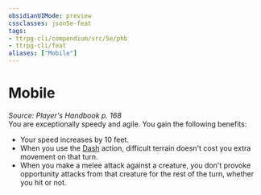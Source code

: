 ```yaml
---
obsidianUIMode: preview
cssclasses: json5e-feat
tags:
- ttrpg-cli/compendium/src/5e/phb
- ttrpg-cli/feat
aliases: ["Mobile"]
---
```

# Mobile
*Source: Player's Handbook p. 168*  
You are exceptionally speedy and agile. You gain the following benefits:

- Your speed increases by 10 feet.  
- When you use the [Dash](/CLI/actions.md#Dash) action, difficult terrain doesn't cost you extra movement on that turn.  
- When you make a melee attack against a creature, you don't provoke opportunity attacks from that creature for the rest of the turn, whether you hit or not.